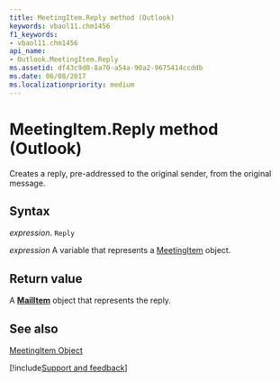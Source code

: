 ```yaml
---
title: MeetingItem.Reply method (Outlook)
keywords: vbaol11.chm1456
f1_keywords:
- vbaol11.chm1456
api_name:
- Outlook.MeetingItem.Reply
ms.assetid: df43c9d0-8a70-a54a-90a2-9675414ccddb
ms.date: 06/08/2017
ms.localizationpriority: medium
---
```



# MeetingItem.Reply method (Outlook)

Creates a reply, pre-addressed to the original sender, from the original message.


## Syntax

_expression_. `Reply`

_expression_ A variable that represents a [MeetingItem](Outlook.MeetingItem.md) object.


## Return value

A **[MailItem](Outlook.MailItem.md)** object that represents the reply.


## See also


[MeetingItem Object](Outlook.MeetingItem.md)

[!include[Support and feedback](~/includes/feedback-boilerplate.md)]